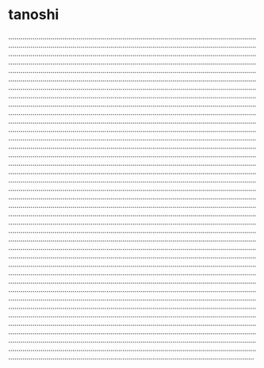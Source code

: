 # tanoshi
...................................................................................................................................................................................................................................................................................................................................................................................................................................................................................................................................................................................................................................................................................................................................................................................................................................................................................................................................................................................................................................................................................................................................................................................................................................................................................................................................................................................................................................................................................................................................................................................................................................................................................................................................................................................................................................................................................................................................................................................................................................................................................................................................................................................................................................................................................................................................................................................................................................................................................................................................................................................................................................................................................................................................................................................................................................................................................................................................................................................................................................................................................................................................................................................................................................................................................................................................................................................................................................................................................................................................................................................................................................................................................................................................................................................................................................................................................................................................................................................................................................................................................................................................................................................................................................................................................................................................................................................................................................................................................................................................................................................................................................................................................................................................................................................................................................................................................................................................................................................................................................